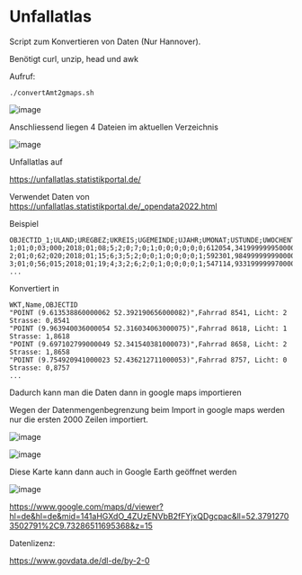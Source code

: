 # Unfallatlas
Script zum Konvertieren von Daten (Nur Hannover).

Benötigt curl, unzip, head und awk

Aufruf:

```
./convertAmt2gmaps.sh
```

![image](https://user-images.githubusercontent.com/3164220/208239129-527fc27d-a4bb-43a7-a6cb-98942747689d.png)

Anschliessend liegen 4 Dateien im aktuellen Verzeichnis

![image](https://user-images.githubusercontent.com/3164220/208239167-9a4febba-c82f-4132-88a4-82d5f3727345.png)



Unfallatlas auf

https://unfallatlas.statistikportal.de/

Verwendet Daten von 
https://unfallatlas.statistikportal.de/_opendata2022.html

Beispiel

```
OBJECTID_1;ULAND;UREGBEZ;UKREIS;UGEMEINDE;UJAHR;UMONAT;USTUNDE;UWOCHENTAG;UKATEGORIE;UART;UTYP1;ULICHTVERH;IstRad;IstPKW;IstFuss;IstKrad;IstGkfz;IstSonstig;STRZUSTAND;LINREFX;LINREFY;XGCSWGS84;YGCSWGS84
1;01;0;03;000;2018;01;08;5;2;0;7;0;1;0;0;0;0;0;0;612054,341999999950000;5969634,006000000100000;10,703950299000041;53,863081147000059
2;01;0;62;020;2018;01;15;6;3;5;2;0;0;1;0;0;0;0;1;592301,984999999990000;5938800,026999999800000;10,394496814000036;53,589905976000068
3;01;0;56;015;2018;01;19;4;3;2;6;2;0;1;0;0;0;0;1;547114,933199999970000;5955266,091099999800000;9,714396363000049;53,743906875000050
...
```

Konvertiert in 

```
WKT,Name,OBJECTID
"POINT (9.613538860000062 52.392190656000082)",Fahrrad 8541, Licht: 2 Strasse: 0,8541
"POINT (9.963940036000054 52.316034063000075)",Fahrrad 8618, Licht: 1 Strasse: 1,8618
"POINT (9.697102799000049 52.341540381000073)",Fahrrad 8658, Licht: 2 Strasse: 1,8658
"POINT (9.754920941000023 52.436212711000053)",Fahrrad 8757, Licht: 0 Strasse: 0,8757
...
```

Dadurch kann man die Daten dann in google maps importieren

Wegen der Datenmengenbegrenzung beim Import in google maps werden nur die ersten 2000 Zeilen importiert.

![image](https://user-images.githubusercontent.com/3164220/208238452-d67a3db4-b15e-40ce-994b-34ab86ae9813.png)

![image](https://user-images.githubusercontent.com/3164220/208238510-32f58332-969e-4fff-9f89-c22ee4198048.png)

Diese Karte kann dann auch in Google Earth geöffnet werden

![image](https://user-images.githubusercontent.com/3164220/208238767-f230bfd7-e631-468d-97a6-0307a3457f18.png)


https://www.google.com/maps/d/viewer?hl=de&hl=de&mid=141aHGXdO_4ZUzENVbB2fFYjxQDgcpac&ll=52.37912703502791%2C9.73286511695368&z=15

Datenlizenz:

https://www.govdata.de/dl-de/by-2-0
